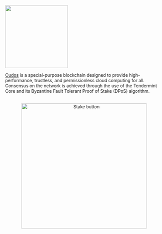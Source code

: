 # <p align="center">
  <img width="200" src="https://user-images.githubusercontent.com/95366163/199686654-5ff4e4f4-7ea8-475d-b13e-e1bd53f0d9f5.png">
</p>


[Cudos](https://www.cudos.org/) is a special-purpose blockchain designed to provide high-performance, trustless, and permissionless cloud computing for all. Consensus on the network is achieved through the use of the Tendermint Core and its Byzantine Fault Tolerant Proof of Stake (DPoS) algorithm. <br>
<br>


<p align="center">
  <img width="400" alt="Stake button" src="https://user-images.githubusercontent.com/95366163/149524609-756864ef-1cc9-4eca-8ab9-433b14ad4cbb.png">
</p>
